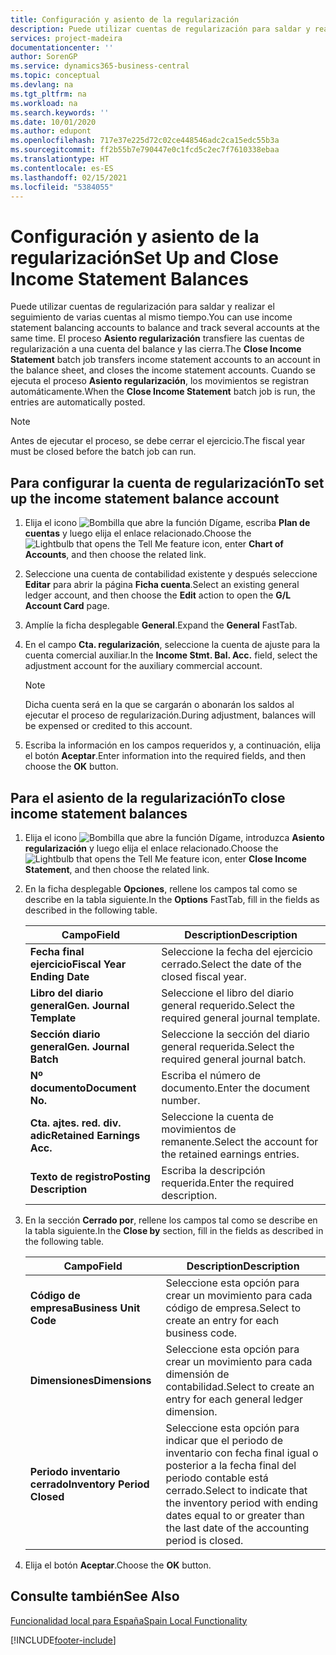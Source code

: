 ```yaml
---
title: Configuración y asiento de la regularización
description: Puede utilizar cuentas de regularización para saldar y realizar el seguimiento de varias cuentas al mismo tiempo.
services: project-madeira
documentationcenter: ''
author: SorenGP
ms.service: dynamics365-business-central
ms.topic: conceptual
ms.devlang: na
ms.tgt_pltfrm: na
ms.workload: na
ms.search.keywords: ''
ms.date: 10/01/2020
ms.author: edupont
ms.openlocfilehash: 717e37e225d72c02ce448546adc2ca15edc55b3a
ms.sourcegitcommit: ff2b55b7e790447e0c1fcd5c2ec7f7610338ebaa
ms.translationtype: HT
ms.contentlocale: es-ES
ms.lasthandoff: 02/15/2021
ms.locfileid: "5384055"
---
```

# <a name="set-up-and-close-income-statement-balances"></a><span data-ttu-id="e7650-103">Configuración y asiento de la regularización</span><span class="sxs-lookup"><span data-stu-id="e7650-103">Set Up and Close Income Statement Balances</span></span>
<span data-ttu-id="e7650-104">Puede utilizar cuentas de regularización para saldar y realizar el seguimiento de varias cuentas al mismo tiempo.</span><span class="sxs-lookup"><span data-stu-id="e7650-104">You can use income statement balancing accounts to balance and track several accounts at the same time.</span></span> <span data-ttu-id="e7650-105">El proceso **Asiento regularización** transfiere las cuentas de regularización a una cuenta del balance y las cierra.</span><span class="sxs-lookup"><span data-stu-id="e7650-105">The **Close Income Statement** batch job transfers income statement accounts to an account in the balance sheet, and closes the income statement accounts.</span></span> <span data-ttu-id="e7650-106">Cuando se ejecuta el proceso **Asiento regularización**, los movimientos se registran automáticamente.</span><span class="sxs-lookup"><span data-stu-id="e7650-106">When the **Close Income Statement** batch job is run, the entries are automatically posted.</span></span>  

> [!NOTE]  
>  <span data-ttu-id="e7650-107">Antes de ejecutar el proceso, se debe cerrar el ejercicio.</span><span class="sxs-lookup"><span data-stu-id="e7650-107">The fiscal year must be closed before the batch job can run.</span></span>  

## <a name="to-set-up-the-income-statement-balance-account"></a><span data-ttu-id="e7650-108">Para configurar la cuenta de regularización</span><span class="sxs-lookup"><span data-stu-id="e7650-108">To set up the income statement balance account</span></span>  

1.  <span data-ttu-id="e7650-109">Elija el icono ![Bombilla que abre la función Dígame](../../media/ui-search/search_small.png "Dígame qué desea hacer"), escriba **Plan de cuentas** y luego elija el enlace relacionado.</span><span class="sxs-lookup"><span data-stu-id="e7650-109">Choose the ![Lightbulb that opens the Tell Me feature](../../media/ui-search/search_small.png "Tell me what you want to do") icon, enter **Chart of Accounts**, and then choose the related link.</span></span>  
2.  <span data-ttu-id="e7650-110">Seleccione una cuenta de contabilidad existente y después seleccione **Editar** para abrir la página **Ficha cuenta**.</span><span class="sxs-lookup"><span data-stu-id="e7650-110">Select an existing general ledger account, and then choose the **Edit** action to open the **G/L Account Card** page.</span></span>  
3.  <span data-ttu-id="e7650-111">Amplíe la ficha desplegable **General**.</span><span class="sxs-lookup"><span data-stu-id="e7650-111">Expand the **General** FastTab.</span></span>  
4.  <span data-ttu-id="e7650-112">En el campo **Cta. regularización**, seleccione la cuenta de ajuste para la cuenta comercial auxiliar.</span><span class="sxs-lookup"><span data-stu-id="e7650-112">In the **Income Stmt. Bal. Acc.** field, select the adjustment account for the auxiliary commercial account.</span></span>  

    > [!NOTE]  
    >  <span data-ttu-id="e7650-113">Dicha cuenta será en la que se cargarán o abonarán los saldos al ejecutar el proceso de regularización.</span><span class="sxs-lookup"><span data-stu-id="e7650-113">During adjustment, balances will be expensed or credited to this account.</span></span>  

5.  <span data-ttu-id="e7650-114">Escriba la información en los campos requeridos y, a continuación, elija el botón **Aceptar**.</span><span class="sxs-lookup"><span data-stu-id="e7650-114">Enter information into the required fields, and then choose the **OK** button.</span></span>  

## <a name="to-close-income-statement-balances"></a><span data-ttu-id="e7650-115">Para el asiento de la regularización</span><span class="sxs-lookup"><span data-stu-id="e7650-115">To close income statement balances</span></span>  

1.  <span data-ttu-id="e7650-116">Elija el icono ![Bombilla que abre la función Dígame](../../media/ui-search/search_small.png "Dígame qué desea hacer"), introduzca **Asiento regularización** y luego elija el enlace relacionado.</span><span class="sxs-lookup"><span data-stu-id="e7650-116">Choose the ![Lightbulb that opens the Tell Me feature](../../media/ui-search/search_small.png "Tell me what you want to do") icon, enter **Close Income Statement**, and then choose the related link.</span></span>  
2.  <span data-ttu-id="e7650-117">En la ficha desplegable **Opciones**, rellene los campos tal como se describe en la tabla siguiente.</span><span class="sxs-lookup"><span data-stu-id="e7650-117">In the **Options** FastTab, fill in the fields as described in the following table.</span></span>  

    |<span data-ttu-id="e7650-118">Campo</span><span class="sxs-lookup"><span data-stu-id="e7650-118">Field</span></span>|<span data-ttu-id="e7650-119">Description</span><span class="sxs-lookup"><span data-stu-id="e7650-119">Description</span></span>|  
    |---------------------------------|---------------------------------------|  
    |<span data-ttu-id="e7650-120">**Fecha final ejercicio**</span><span class="sxs-lookup"><span data-stu-id="e7650-120">**Fiscal Year Ending Date**</span></span>|<span data-ttu-id="e7650-121">Seleccione la fecha del ejercicio cerrado.</span><span class="sxs-lookup"><span data-stu-id="e7650-121">Select the date of the closed fiscal year.</span></span>|  
    |<span data-ttu-id="e7650-122">**Libro del diario general**</span><span class="sxs-lookup"><span data-stu-id="e7650-122">**Gen. Journal Template**</span></span>|<span data-ttu-id="e7650-123">Seleccione el libro del diario general requerido.</span><span class="sxs-lookup"><span data-stu-id="e7650-123">Select the required general journal template.</span></span>|  
    |<span data-ttu-id="e7650-124">**Sección diario general**</span><span class="sxs-lookup"><span data-stu-id="e7650-124">**Gen. Journal Batch**</span></span>|<span data-ttu-id="e7650-125">Seleccione la sección del diario general requerida.</span><span class="sxs-lookup"><span data-stu-id="e7650-125">Select the required general journal batch.</span></span>|  
    |<span data-ttu-id="e7650-126">**Nº documento**</span><span class="sxs-lookup"><span data-stu-id="e7650-126">**Document No.**</span></span>|<span data-ttu-id="e7650-127">Escriba el número de documento.</span><span class="sxs-lookup"><span data-stu-id="e7650-127">Enter the document number.</span></span>|  
    |<span data-ttu-id="e7650-128">**Cta. ajtes. red. div. adic**</span><span class="sxs-lookup"><span data-stu-id="e7650-128">**Retained Earnings Acc.**</span></span>|<span data-ttu-id="e7650-129">Seleccione la cuenta de movimientos de remanente.</span><span class="sxs-lookup"><span data-stu-id="e7650-129">Select the account for the retained earnings entries.</span></span>|  
    |<span data-ttu-id="e7650-130">**Texto de registro**</span><span class="sxs-lookup"><span data-stu-id="e7650-130">**Posting Description**</span></span>|<span data-ttu-id="e7650-131">Escriba la descripción requerida.</span><span class="sxs-lookup"><span data-stu-id="e7650-131">Enter the required description.</span></span>|  

3.  <span data-ttu-id="e7650-132">En la sección **Cerrado por**, rellene los campos tal como se describe en la tabla siguiente.</span><span class="sxs-lookup"><span data-stu-id="e7650-132">In the **Close by** section, fill in the fields as described in the following table.</span></span>  

    |<span data-ttu-id="e7650-133">Campo</span><span class="sxs-lookup"><span data-stu-id="e7650-133">Field</span></span>|<span data-ttu-id="e7650-134">Description</span><span class="sxs-lookup"><span data-stu-id="e7650-134">Description</span></span>|  
    |---------------------------------|---------------------------------------|  
    |<span data-ttu-id="e7650-135">**Código de empresa**</span><span class="sxs-lookup"><span data-stu-id="e7650-135">**Business Unit Code**</span></span>|<span data-ttu-id="e7650-136">Seleccione esta opción para crear un movimiento para cada código de empresa.</span><span class="sxs-lookup"><span data-stu-id="e7650-136">Select to create an entry for each business code.</span></span>|  
    |<span data-ttu-id="e7650-137">**Dimensiones**</span><span class="sxs-lookup"><span data-stu-id="e7650-137">**Dimensions**</span></span>|<span data-ttu-id="e7650-138">Seleccione esta opción para crear un movimiento para cada dimensión de contabilidad.</span><span class="sxs-lookup"><span data-stu-id="e7650-138">Select to create an entry for each general ledger dimension.</span></span>|  
    |<span data-ttu-id="e7650-139">**Periodo inventario cerrado**</span><span class="sxs-lookup"><span data-stu-id="e7650-139">**Inventory Period Closed**</span></span>|<span data-ttu-id="e7650-140">Seleccione esta opción para indicar que el periodo de inventario con fecha final igual o posterior a la fecha final del periodo contable está cerrado.</span><span class="sxs-lookup"><span data-stu-id="e7650-140">Select to indicate that the inventory period with ending dates equal to or greater than the last date of the accounting period is closed.</span></span>|  

4.  <span data-ttu-id="e7650-141">Elija el botón **Aceptar**.</span><span class="sxs-lookup"><span data-stu-id="e7650-141">Choose the **OK** button.</span></span>  

## <a name="see-also"></a><span data-ttu-id="e7650-142">Consulte también</span><span class="sxs-lookup"><span data-stu-id="e7650-142">See Also</span></span>  
 [<span data-ttu-id="e7650-143">Funcionalidad local para España</span><span class="sxs-lookup"><span data-stu-id="e7650-143">Spain Local Functionality</span></span>](spain-local-functionality.md)


[!INCLUDE[footer-include](../../includes/footer-banner.md)]